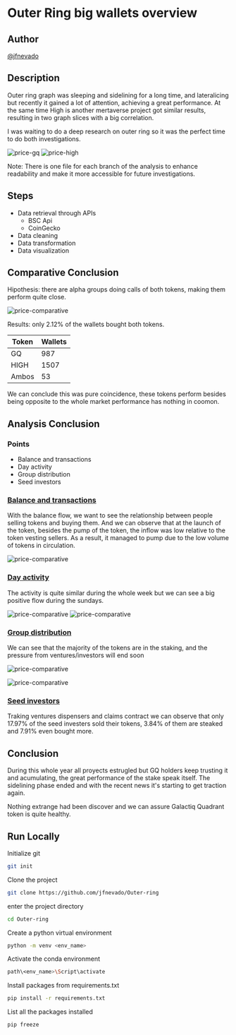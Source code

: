 # Outer Ring big wallets overview

## Author
[@jfnevado](https://github.com/jfnevado)

## Description

Outer ring graph was sleeping and sidelining for a long time, and lateralicing but recently it gained a lot of attention, achieving a great performance. At the same time High is another mertaverse project got similar results, resulting in two graph slices with a big correlation.

I was waiting to do a deep research on outer ring so it was the perfect time to do both investigations.

![price-gq](https://github.com/jfnevado/Outer-ring/blob/master/plots/gq-busd.png)
![price-high](https://github.com/jfnevado/Outer-ring/blob/master/plots/high-busd.png)

Note: There is one file for each branch of the analysis to enhance readability and make it more accessible for future investigations.

## Steps
- Data retrieval through APIs
  - BSC Api
  - CoinGecko
- Data cleaning
- Data transformation
- Data visualization

## Comparative Conclusion

Hipothesis: there are alpha groups doing calls of both tokens, making them perform quite close.

![price-comparative](https://github.com/jfnevado/Outer-ring/blob/master/plots/comparative-price.png)

Results: only 2.12% of the wallets bought both tokens.

| Token | Wallets |
|-------|---------|
| GQ    | 987     |
| HIGH  | 1507    |
| Ambos | 53      |

We can conclude this was pure coincidence, these tokens perform besides being opposite to the whole market performance has nothing in coomon. 

## Analysis Conclusion
### Points
- Balance and transactions
- Day activity
- Group distribution
- Seed investors

### [Balance and transactions](../master/price-balance-count.ipynb)

With the balance flow, we want to see the relationship between people selling tokens and buying them. And we can observe that at the launch of the token, besides the pump of the token, the inflow was low relative to the token vesting sellers. As a result, it managed to pump due to the low volume of tokens in circulation.

![price-comparative](https://github.com/jfnevado/Outer-ring/blob/master/plots/comparative-price-balance-tx.png)

### [Day activity](../master/day_of_week.ipynb)

The activity is quite similar during the whole week but we can see a big positive flow during the sundays.

![price-comparative](https://github.com/jfnevado/Outer-ring/blob/master/plots/tx-by-days-names.png)
![price-comparative](https://github.com/jfnevado/Outer-ring/blob/master/plots/tx-balance-by-days-names.png)

### [Group distribution](../master/whales.ipynb)

We can see that the majority of the tokens are in the staking, and the pressure from ventures/investors will end soon

![price-comparative](https://github.com/jfnevado/Outer-ring/blob/master/plots/wallet-type-balance.png)

![price-comparative](https://github.com/jfnevado/Outer-ring/blob/master/plots/wallet-type-send-recibe-tx.png)

### [Seed investors](../master/seed-hold.ipynb)

Traking ventures dispensers and claims contract we can observe that only 17.97% of the seed investers sold their tokens, 3.84% of them are steaked and 7.91% even bought more.

## Conclusion

During this whole year all proyects estrugled but GQ holders keep trusting it and acumulating, the great performance of the stake speak itself. The sidelining phase ended and with the recent news it's starting to get traction again.

Nothing extrange had been discover and we can assure Galactiq Quadrant token is quite healthy. 

## Run Locally
Initialize git

```bash
git init
```


Clone the project

```bash
git clone https://github.com/jfnevado/Outer-ring
```

enter the project directory

```bash
cd Outer-ring
```

Create a python virtual environment 

```bash
python -m venv <env_name>
```

Activate the conda environment

```bash
path\<env_name>\Script\activate
```

Install packages from requirements.txt

```bash
pip install -r requirements.txt
```

List all the packages installed

```bash
pip freeze
```
